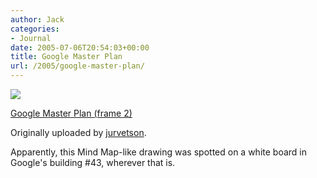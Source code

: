 ```yaml
---
author: Jack
categories:
- Journal
date: 2005-07-06T20:54:03+00:00
title: Google Master Plan
url: /2005/google-master-plan/
---
```


[![][1]][2]

[Google Master Plan (frame 2)][3]

Originally uploaded by [jurvetson][4]. 



Apparently, this Mind Map-like drawing was spotted on a white board in Google's building #43, wherever that is.

 [1]: http://photos16.flickr.com/21469363_639cee8628_m.jpg
 [2]: http://www.flickr.com/photos/jurvetson/21469363/ "photo sharing"
 [3]: http://www.flickr.com/photos/jurvetson/21469363/
 [4]: http://www.flickr.com/people/jurvetson/
